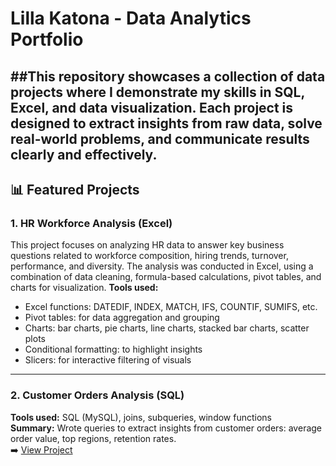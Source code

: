# Lilla Katona - Data Analytics Portfolio

##This repository showcases a collection of data projects where I demonstrate my skills in **SQL**, **Excel**, and **data visualization**.
Each project is designed to extract insights from raw data, solve real-world problems, and communicate results clearly and effectively.
---

## 📊 Featured Projects

### 1. HR Workforce Analysis (Excel)
This project focuses on analyzing HR data to answer key business questions related to workforce composition, hiring trends, turnover, performance, and diversity. The analysis was conducted in Excel, using a combination of data cleaning, formula-based calculations, pivot tables, and charts for visualization.
**Tools used:**
* Excel functions: DATEDIF, INDEX, MATCH, IFS, COUNTIF, SUMIFS, etc.
* Pivot tables: for data aggregation and grouping
* Charts: bar charts, pie charts, line charts, stacked bar charts, scatter plots
* Conditional formatting: to highlight insights
* Slicers: for interactive filtering of visuals
  


----------------------------------------

### 2. Customer Orders Analysis (SQL)
**Tools used:** SQL (MySQL), joins, subqueries, window functions  
**Summary:** Wrote queries to extract insights from customer orders: average order value, top regions, retention rates.  
➡️ [View Project](link-to-project-folder)
